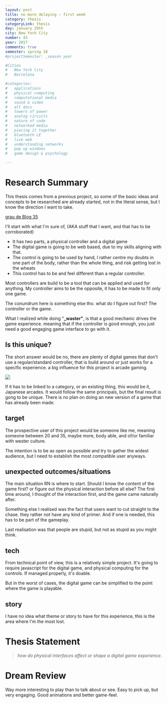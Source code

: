 ```yaml
---
layout: post
title: no more delaying ~ first week
category: thesis
categoryLink: thesis
day: january 29th
city: New York City
number: 43
year: 2017
comments: true
semester: spring 18
#projectSemester: _season year

#Cities
#	New York City
#	Barcelona

#categories:
#	applications
#	physical computing 
#	computational media 
#	sound & video 
#	alt docs
#	towers of power 
#	analog circuits 
#	nature of code
#	networked media
#	piecing it together
#	bluetooth LE
#	live web
#	understanding networks
#	pop up windows
#	game design & psychology

---
```

# Research Summary

This thesis comes from a previous project, so some of the basic ideas and concepts to be researched are already started, not in the literal sense, but I know the direction I want to take.

[grau de Blog 35](http://blog.graupuche.info/_projects/2017/05/19/035.html)

I'll start with what I'm sure of, (AKA stuff that I want, and that has to be corroborated)

- It has two parts, a physical controller and a digital game
- The digital game is going to be web based, due to my skills aligning with that.
- The control is going to be used by hand, I rather centre my doubts in one part of the body, rather than the whole thing, and risk getting lost in the wheats
- This control has to be and feel different than a regular controller.

Most controllers are build to be a tool that can be applied and used for anything. My controller aims to be the opposite, it has to be made to fit only one game. 

The conundrum here is something else tho. what do I figure out first? The controller or the game.

What I realized while doing "**_waster"**, is that a good mechanic drives the game experience. meaning that if the controller is good enough, you just need a good engaging game interface to go with it.

## Is this unique?

The short answer would be no, there are plenty of digital games that don't use a regular/standard controller, that is build around or just works for a specific experience. a big influence for this project is arcade gaming.

![](https://static.notion-static.com/b1895f93-dbff-45c4-957d-21b3efffe067/43_2.png)

If it has to be linked to a category, or an existing thing, this would be it, Japanese arcades. It would follow the same principals, but the final result is gong to be unique. There is no plan on doing an new version of a game that has already been made.

## target

The prospective user of this project would be someone like me, meaning someone between 20 and 35, maybe more, body able, and of/or familiar with wester culture.

The intention is to be as open as possible and try to gather the widest audience, but I need to establish the most compatible user anyways.

## unexpected outcomes/situations

The main situation RN is where to start. Should I know the content of the game first? or figure out the physical interaction before all else? The first time around, I thought of the interaction first, and the game came naturally after.

Something else I realised was the fact that users want to cut straight to the chase. they rather not have any kind of primer. And if one is needed, this has to be part of the gameplay.

Last realisation was that people are stupid, but not as stupid as you might think.

## tech

From technical point of view, this is a relatively simple project. It's going to require javascript for the digital game, and physical computing for the controls. If managed properly, it's doable.

But in the worst of cases, the digital game can be simplified to the point where the game is playable.

## story

I have no idea what theme or story to have for this experience, this is the area where I'm the most lost.

# Thesis Statement

> *how do physical  interfaces affect or shape a digital game experience*.

# Dream Review

Way more interesting to play than to talk about or see. Easy to pick up, but very engaging. Good animations and better game-feel.
